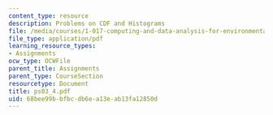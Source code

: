 ```yaml
---
content_type: resource
description: Problems on CDF and Histograms
file: /media/courses/1-017-computing-and-data-analysis-for-environmental-applications-fall-2003/68bee99bbfbcdb6ea13eab13fa12850d_ps03_4.pdf
file_type: application/pdf
learning_resource_types:
- Assignments
ocw_type: OCWFile
parent_title: Assignments
parent_type: CourseSection
resourcetype: Document
title: ps03_4.pdf
uid: 68bee99b-bfbc-db6e-a13e-ab13fa12850d
---
```

